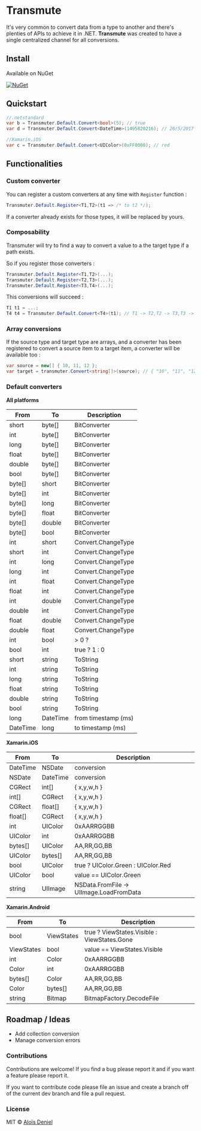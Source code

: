 # Transmute

It's very common to convert data from a type to another and there's plenties of APIs to achieve it in .NET. **Transmute** was created to have a single centralized channel for all conversions.

## Install

Available on NuGet

[![NuGet](https://img.shields.io/nuget/v/Transmute.svg?label=NuGet)](https://www.nuget.org/packages/Transmute/)

## Quickstart

```csharp
//.netstandard
var b = Transmuter.Default.Convert<bool>(5); // true
var d = Transmuter.Default.Convert<DateTime>(1495820216); // 26/5/2017

//Xamarin.iOS
var c = Transmuter.Default.Convert<UIColor>(0xFF0000); // red
```

## Functionalities

### Custom converter

You can register a custom converters at any time with `Register` function :

```csharp
Transmuter.Default.Register<T1,T2>(t1 => /* to t2 */);
```

If a converter already exists for those types, it will be replaced by yours.

### Composability

Transmuter will try to find a way to convert a value to a the target type if a path exists.

So if you register those converters :

```csharp
Transmuter.Default.Register<T1,T2>(...);
Transmuter.Default.Register<T2,T3>(...);
Transmuter.Default.Register<T3,T4>(...);
```

This conversions will succeed :

```csharp
T1 t1 = ...;
T4 t4 = Transmuter.Default.Convert<T4>(t1); // T1 -> T2,T2 -> T3,T3 -> T4
```

### Array conversions

If the source type and target type are arrays, and a converter has been registered to convert a source item to a target item, a converter will be available too :

```csharp
var source = new[] { 10, 11, 12 };
var target = transmuter.Convert<string[]>(source); // { "10", "11", "12" }
```

### Default converters

**All platforms**

| From          | To            | Description   |
| ------------- |---------------|---------------|
| short         | byte[]        | BitConverter   |
| int         | byte[]        | BitConverter   |
| long         | byte[]        | BitConverter   |
| float         | byte[]        | BitConverter   |
| double         | byte[]        | BitConverter   |
| bool         | byte[]        | BitConverter   |
| byte[]         | short        | BitConverter   |
| byte[]         | int        | BitConverter   |
| byte[]         | long        | BitConverter   |
| byte[]         | float        | BitConverter   |
| byte[]         | double        | BitConverter   |
| byte[]         | bool        | BitConverter   |
| int         | short        | Convert.ChangeType   |
| short         | int        | Convert.ChangeType   |
| int         | long        | Convert.ChangeType   |
| long         | int        | Convert.ChangeType   |
| int         | float        | Convert.ChangeType   |
| float         | int        | Convert.ChangeType   |
| int         | double        | Convert.ChangeType   |
| double         | int        | Convert.ChangeType   |
| float         | double        | Convert.ChangeType   |
| double         | float        | Convert.ChangeType   |
| int         | bool        | > 0 ?    |
| bool         | int        | true ? 1 : 0    |
| short         | string        | ToString   |
| int         | string        | ToString   |
| long         | string        | ToString   |
| float         | string        | ToString   |
| double         | string        | ToString   |
| bool         | string        | ToString   |
| long         | DateTime        | from timestamp (ms)   |
| DateTime         | long        | to timestamp (ms)   |

**Xamarin.iOS**

| From          | To            | Description   |
| ------------- |---------------|---------------|
| DateTime         | NSDate        | conversion   |
| NSDate         | DateTime        | conversion   |
| CGRect         | int[]        | { x,y,w,h }   |
| int[]         | CGRect        | { x,y,w,h }   |
| CGRect         | float[]        | { x,y,w,h }   |
| float[]         | CGRect        | { x,y,w,h }   |
| int         | UIColor        | 0xAARRGGBB   |
| UIColor         | int        | 0xAARRGGBB   |
| bytes[]         | UIColor        | AA,RR,GG,BB   |
| UIColor         | bytes[]        | AA,RR,GG,BB   |
| bool         | UIColor        | true ? UIColor.Green : UIColor.Red   |
| UIColor         | bool        | value == UIColor.Green   |
| string         | UIImage        | NSData.FromFile -> UIImage.LoadFromData   |

**Xamarin.Android**

| From          | To            | Description   |
| ------------- |---------------|---------------|
| bool         | ViewStates        | true ? ViewStates.Visible : ViewStates.Gone   |
| ViewStates         | bool        | value == ViewStates.Visible   |
| int         | Color        | 0xAARRGGBB   |
| Color         | int        | 0xAARRGGBB   |
| bytes[]         | Color        | AA,RR,GG,BB   |
| Color         | bytes[]        | AA,RR,GG,BB   |
| string         | Bitmap        | BitmapFactory.DecodeFile   |


## Roadmap / Ideas

* Add collection conversion
* Manage conversion errors

### Contributions

Contributions are welcome! If you find a bug please report it and if you want a feature please report it.

If you want to contribute code please file an issue and create a branch off of the current dev branch and file a pull request.

### License

MIT © [Aloïs Deniel](http://aloisdeniel.github.io)
